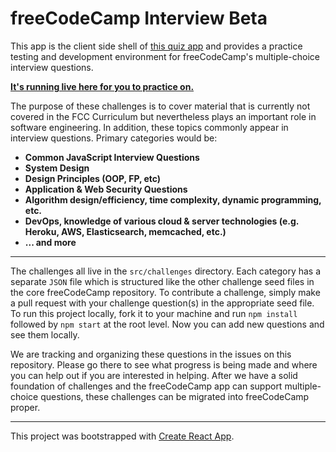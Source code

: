 # freeCodeCamp Interview Beta

This app is the client side shell of [this quiz app](https://github.com/bonham000/react-quiz-app) and provides a practice testing and development environment for freeCodeCamp's multiple-choice interview questions.

**[It's running live here for you to practice on.](http://fcc-quiz.surge.sh/)**

The purpose of these challenges is to cover material that is currently not covered in the FCC Curriculum but nevertheless plays an important role in software engineering. In addition, these topics commonly appear in interview questions. Primary categories would be:

- **Common JavaScript Interview Questions**
- **System Design**
- **Design Principles (OOP, FP, etc)**
- **Application & Web Security Questions**
- **Algorithm design/efficiency, time complexity, dynamic programming, etc.**
- **DevOps, knowledge of various cloud & server technologies (e.g. Heroku, AWS, Elasticsearch, memcached, etc.)**
- **... and more**

---

The challenges all live in the `src/challenges` directory. Each category has a separate `JSON` file which is structured like the other challenge seed files in the core freeCodeCamp repository. To contribute a challenge, simply make a pull request with your challenge question(s) in the appropriate seed file. To run this project locally, fork it to your machine and run `npm install` followed by `npm start` at the root level. Now you can add new questions and see them locally.

We are tracking and organizing these questions in the issues on this repository. Please go there to see what progress is being made and where you can help out if you are interested in helping. After we have a solid foundation of challenges and the freeCodeCamp app can support multiple-choice questions, these challenges can be migrated into freeCodeCamp proper.

---

This project was bootstrapped with [Create React App](https://github.com/facebookincubator/create-react-app).
